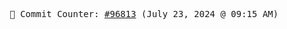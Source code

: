 <p align="center">
    <samp>
        📮 Commit Counter: <a href="https://github.com/Javascript-void0/Javascript-void0/commits/main">#96813</a> (July 23, 2024 @ 09:15 AM)
    </samp>
</p>